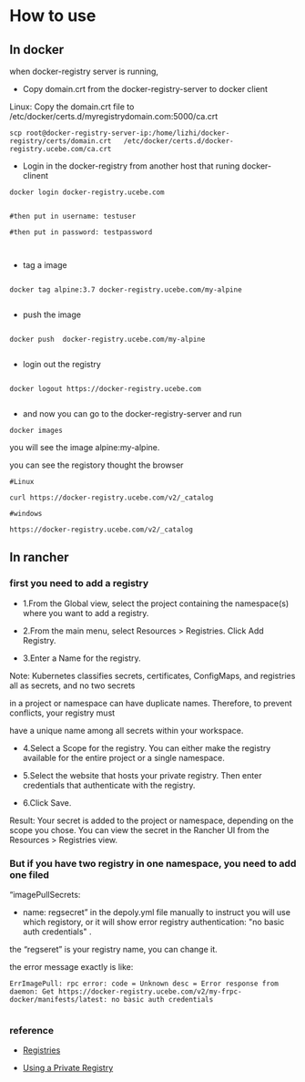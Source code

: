 # How to use


## In docker


when docker-registry server is running, 


* Copy domain.crt from the docker-registry-server to docker client



Linux: Copy the domain.crt file to /etc/docker/certs.d/myregistrydomain.com:5000/ca.crt


```
scp root@docker-registry-server-ip:/home/lizhi/docker-registry/certs/domain.crt   /etc/docker/certs.d/docker-registry.ucebe.com/ca.crt

```



* Login in the docker-registry from another host that runing docker-clinent


```
docker login docker-registry.ucebe.com


#then put in username: testuser

#then put in password: testpassword



```


* tag a image

```

docker tag alpine:3.7 docker-registry.ucebe.com/my-alpine


```



* push the image



```

docker push  docker-registry.ucebe.com/my-alpine


```

* login out the registry


```

docker logout https://docker-registry.ucebe.com


```



* and now you can go to the docker-registry-server and run


```
docker images

```
you will see the image alpine:my-alpine.



you can see the registory thought the browser

```
#Linux

curl https://docker-registry.ucebe.com/v2/_catalog

#windows

https://docker-registry.ucebe.com/v2/_catalog

```




## In rancher

### first you need to add a registry

* 1.From the Global view, select the project containing the namespace(s) where you want to add a registry.

* 2.From the main menu, select Resources > Registries. Click Add Registry.

* 3.Enter a Name for the registry.


Note:
Kubernetes classifies secrets, certificates, ConfigMaps, and registries all as secrets, and no two secrets 

in a project or namespace can have duplicate names. Therefore, to prevent conflicts, your registry must 

have a unique name among all secrets within your workspace.


* 4.Select a Scope for the registry. You can either make the registry available for the entire project or a single namespace.

* 5.Select the website that hosts your private registry. Then enter credentials that authenticate with the registry.

* 6.Click Save.

Result: Your secret is added to the project or namespace, depending on the scope you chose. You can view the secret in the Rancher UI from the Resources > Registries view.



### But if you have two registry in one namespace, you need to add one filed 


“imagePullSecrets:

- name: regsecret”  in the depoly.yml file manually to instruct you will use which registory, or it will show error registry authentication: "no basic auth credentials" .

the “regseret” is your registry name, you can change it.


the error message exactly is like:

```
ErrImagePull: rpc error: code = Unknown desc = Error response from daemon: Get https://docker-registry.ucebe.com/v2/my-frpc-docker/manifests/latest: no basic auth credentials


```



### reference

* [Registries](https://rancher.com/docs/rancher/v2.x/en/k8s-in-rancher/registries/)

* [Using a Private Registry](https://kubernetes.io/docs/concepts/containers/images/#using-a-private-registry)

